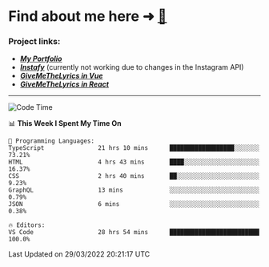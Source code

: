 # Find about me here ➜ [🧑](https://pauabella.dev)

### Project links:
- ***[My Portfolio](https://pauabella.dev)***
- ***[Instafy](https://instafy.me)*** (currently not working due to changes in the Instagram API)
- ***[GiveMeTheLyrics in Vue](https://lyrics.pauabella.dev)***
- ***[GiveMeTheLyrics in React](https://pauabella.dev/GiveMeTheLyrics)***

---
<!--START_SECTION:waka-->
![Code Time](http://img.shields.io/badge/Code%20Time-897%20hrs%2032%20mins-blue)

📊 **This Week I Spent My Time On** 

```text
💬 Programming Languages: 
TypeScript               21 hrs 10 mins      ██████████████████░░░░░░░   73.21% 
HTML                     4 hrs 43 mins       ████░░░░░░░░░░░░░░░░░░░░░   16.37% 
CSS                      2 hrs 40 mins       ██░░░░░░░░░░░░░░░░░░░░░░░   9.23% 
GraphQL                  13 mins             ░░░░░░░░░░░░░░░░░░░░░░░░░   0.79% 
JSON                     6 mins              ░░░░░░░░░░░░░░░░░░░░░░░░░   0.38%

🔥 Editors: 
VS Code                  28 hrs 54 mins      █████████████████████████   100.0%

```


 Last Updated on 29/03/2022 20:21:17 UTC
<!--END_SECTION:waka-->
